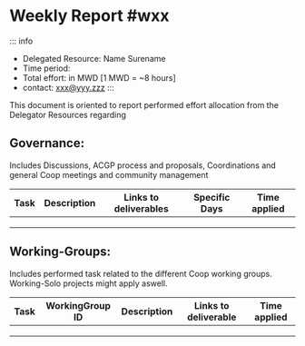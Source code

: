 # Weekly Report #wxx

::: info
- Delegated Resource: Name Surename
- Time period:
- Total effort: in MWD [1 MWD = ~8 hours]
- contact: xxx@yyy.zzz
:::

This document is oriented to report performed effort allocation from the Delegator Resources regarding 

## Governance:
Includes Discussions, ACGP process and proposals, Coordinations and general Coop meetings and community management

| Task | Description | Links to deliverables | Specific Days  | Time applied |  
|---|---|---|---|---|
|  |  |  |  | |
|  |  |  |  | |
|  |  |  |  | |


## Working-Groups:
Includes performed task related to the different Coop working groups.
Working-Solo projects might apply aswell.

| Task | WorkingGroup ID | Description | Links to deliverable | Time applied |  
|---|---|---|---|---|
|  |  |  |  | |
|  |  |  |  | |
|  |  |  |  | |
